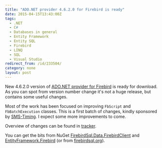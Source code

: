 ```yaml
---
title: "ADO.NET provider 4.6.2.0 for Firebird is ready"
date: 2015-04-15T13:43:00Z
tags:
  - .NET
  - C#
  - Databases in general
  - Entity Framework
  - Entity SQL
  - Firebird
  - LINQ
  - SQL
  - Visual Studio
redirect_from: /id/233504/
category: none
layout: post
---
```

New 4.6.2.0 version of [ADO.NET provider for Firebird][1] is ready for download. As you can spot from version number change it's not a huge release, but contains some useful changes.

<!-- excerpt -->

Most of the work has been focused on improving `FbScript` and `FbBatchExecution` classes. This is a first batch of changes, kindly sponsored by [SMS-Timing][5]. I expect some more improvements to come.

Overview of changes can be found in [tracker][4].

You can get the bits from NuGet [FirebirdSql.Data.FirebirdClient][2] and [EntityFramework.Firebird][3] (or from [firebirdsql.org][1]).

[1]: http://www.firebirdsql.org/en/net-provider/
[2]: http://www.nuget.org/packages/FirebirdSql.Data.FirebirdClient/
[3]: http://www.nuget.org/packages/EntityFramework.Firebird/
[4]: http://tracker.firebirdsql.org/secure/ReleaseNote.jspa?projectId=10003&styleName=Text&version=10663
[5]: http://www.sms-timing.com/
